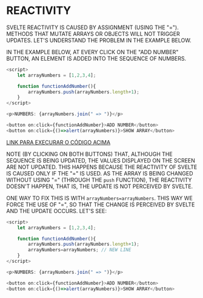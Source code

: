 # REACTIVITY

SVELTE REACTIVITY IS CAUSED BY ASSIGNMENT (USING THE "="). METHODS THAT MUTATE ARRAYS OR OBJECTS WILL NOT TRIGGER UPDATES. LET'S UNDERSTAND THE PROBLEM IN THE EXAMPLE BELOW.

IN THE EXAMPLE BELOW, AT EVERY CLICK ON THE "ADD NUMBER" BUTTON, AN ELEMENT IS ADDED INTO THE SEQUENCE OF NUMBERS.

```javascript
<script>
    let arrayNumbers = [1,2,3,4];

    function functionAddNumber(){
        arrayNumbers.push(arrayNumbers.length+1);
    }
</script>

<p>NUMBERS: {arrayNumbers.join(" => ")}</p>

<button on:click={functionAddNumber}>ADD NUMBER</button>
<button on:click={()=>alert(arrayNumbers)}>SHOW ARRAY</button>
```

[LINK PARA EXECURAR O CÓDIGO ACIMA](https://svelte.dev/repl/511451d9deb04a65bd77d281d1d73380?version=3.54.0)

NOTE (BY CLICKING ON BOTH BUTTONS) THAT, ALTHOUGH THE SEQUENCE IS BEING UPDATED, THE VALUES DISPLAYED ON THE SCREEN ARE NOT UPDATED. THIS HAPPENS BECAUSE THE REACTIVITY OF SVELTE IS CAUSED ONLY IF THE "=" IS USED. AS THE ARRAY IS BEING CHANGED WITHOUT USING "=" (THROUGH THE `push` FUNCTION), THE REACTIVITY DOESN'T HAPPEN, THAT IS, THE UPDATE IS NOT PERCEIVED BY SVELTE.

ONE WAY TO FIX THIS IS WITH `arrayNumbers=arrayNumbers`. THIS WAY WE FORCE THE USE OF "=", SO THAT THE CHANGE IS PERCEIVED BY SVELTE AND THE UPDATE OCCURS. LET'S SEE:

```javascript
<script>
    let arrayNumbers = [1,2,3,4];

    function functionAddNumber(){
        arrayNumbers.push(arrayNumbers.length+1);
        arrayNumbers=arrayNumbers; // NEW LINE
    }
</script>

<p>NUMBERS: {arrayNumbers.join(" => ")}</p>

<button on:click={functionAddNumber}>ADD NUMBER</button>
<button on:click={()=>alert(arrayNumbers)}>SHOW ARRAY</button>
```
